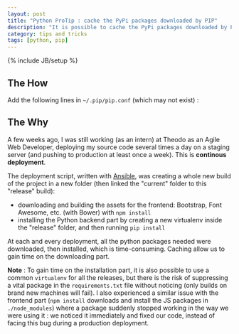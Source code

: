 ```yaml
---
layout: post
title: "Python ProTip : cache the PyPi packages downloaded by PIP"
description: "It is possible to cache the PyPi packages downloaded by PIP, to make your builds more fast"
category: tips and tricks
tags: [python, pip]
---
```

{% include JB/setup %}

## The How

Add the following lines in `~/.pip/pip.conf` (which may not exist) :

<script src="https://gist.github.com/MickaelBergem/9c32a9093a4009042d81.js"></script>

## The Why

A few weeks ago, I was still working (as an intern) at Theodo as an Agile Web Developer, deploying my source code several times a day on a staging server (and pushing to production at least once a week). This is **continous deployment**.

The deployment script, written with [Ansible](http://www.ansible.com/home), was creating a whole new build of the project in a new folder (then linked the "current" folder to this "release" build):

* downloading and building the assets for the frontend: Bootstrap, Font Awesome, etc. (with Bower) with `npm install`
* installing the Python backend part by creating a new virtualenv inside the "release" folder, and then running `pip install`

At each and every deployment, all the python packages needed were downloaded, then installed, which is time-consuming. Caching allow us to gain time on the downloading part.

**Note** : To gain time on the installation part, it is also possible to use a common `virtualenv` for all the releases, but there is the risk of suppressing a vital package in the `requirements.txt` file without noticing (only builds on brand new machines will fail). I also experienced a similar issue with the frontend part (`npm install` downloads and install the JS packages in `./node_modules`) where a package suddenly stopped working in the way we were using it : we noticed it immediately and fixed our code, instead of facing this bug during a production deployment.
